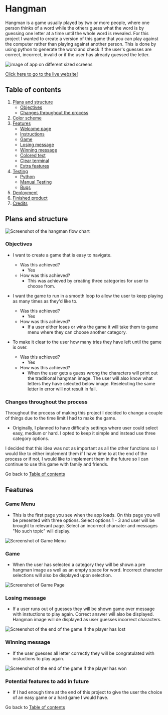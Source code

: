# Hangman

Hangman is a game usually played by two or more people, where one person thinks of a word while the others guess what the word is by guessing one letter at a time until the whole word is revealed.
For this project I wanted to create a version of this game that you can play against the computer rather than playing against another person.
This is done by using python to generate the word and check if the user's guesses are correct, incorrect, invalid or if the user has already guessed the letter.

<img src="images/amireponsive.png" alt="image of app on different sized screens">

[Click here to go to the live website!](https://iankanehangman.herokuapp.com/) 

## Table of contents 

1. [Plans and structure](#plans-and-structure)
    - [Objectives](#objectives)
    - [Changes throughout the process](#changes-throughout-the-process)
2. [Color scheme](#color-scheme)
3. [Features](#features)
    - [Welcome page](#welcome-page)
    - [Instructions](#instructions)
    - [Game](#game)
    - [Losing message](#losing-message)   
    - [Winning message](#winning-message) 
    - [Colored text](#colored-text) 
    - [Clear terminal](#clear-terminal)
    - [Extra features](#extra-features)
4. [Testing](#testing)
    - [Python](#python)
    - [Manual Testing](#manual-testing)
    - [Bugs](#bugs)
5. [Deployment](#deployment)
6. [Finished product](#finished-product)
7. [Credits](#credits)

## Plans and structure 

<img src="images/hangmanflowchart.png" alt="Screenshot of the hangman flow chart">  

### Objectives

- I want to create a game that is easy to navigate. 
    - Was this achieved?
        - Yes
    - How was this achieved?
        - This was achieved by creating three categories for user to choose from.
                        
 - I want the game to run in a smooth loop to allow the user to keep playing as many times as they'd like to. 
    - Was this achieved?
        - Yes
    - How was this achieved?
        - If a user either loses or wins the game it will take them to game menu where they can choose another category.

- To make it clear to the user how many tries they have left until the game is over.
    - Was this achieved?
        - Yes
    - How was this achieved?
        - When the user gets a guess wrong the characters will print out the traditional hangman image. The user will also know what letters they have selected below image. Reselecting the same letter in error will not result in fail.

### Changes throughout the process

Throughout the process of making this project I decided to change a couple of things due to the time limit I had to make the game. 

- Originally, I planned to have difficulty settings where user could select easy, medium or hard. I opted to keep it simple and instead use three category options.

I decided that this idea was not as important as all the other functions so I would like to either implement them if I have time to at the end of the process or if not, I would like to implement them in the future so I can continue to use this game with family and friends. 

Go back to [Table of contents](#table-of-contents)

## Features 

### Game Menu
- This is the first page you see when the app loads. On this page you will be presented with three options. Select options 1 - 3 and user will be brought to relevant page. Select an incorrect charcater and messages "No such topic" will display.
<img src="images/hangmanmenu.png" alt="Screenshot of Game Menu">

### Game
- When the user has selected a category they will be shown a pre hangman image as well as an empty space for word. Incorrect character selections will also be displayed upon selection.
<img src="images/hangmanimage.png" alt="Screenshot of Game Page">

### Losing message
- If a user runs out of guesses they will be shown game over message with instuctions to play again. Correct answer will also be displayed. Hangman image will de displayed as user guesses incorrect characters.
<img src="images/hangmangameover.png" alt="Screenshot of the end of the game if the player has lost">

### Winning message
- If the user guesses all letter correctly they will be congratulated with instuctions to play again.
<img src="images/hangmanwin.png" alt="Screenshot of the end of the game if the player has won">

### Potential features to add in future
- If I had enough time at the end of this project to give the user the choice of an easy game or a hard game I would have. 

Go back to [Table of contents](#table-of-contents)